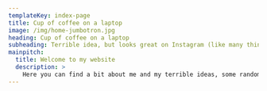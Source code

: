 ```yaml
---
templateKey: index-page
title: Cup of coffee on a laptop
image: /img/home-jumbotron.jpg
heading: Cup of coffee on a laptop
subheading: Terrible idea, but looks great on Instagram (like many things in life)
mainpitch:
  title: Welcome to my website
  description: >
    Here you can find a bit about me and my terrible ideas, some random stuff I like talking about on the internet, the projects and organizations I'm involved in and how to contact me.
---
```



